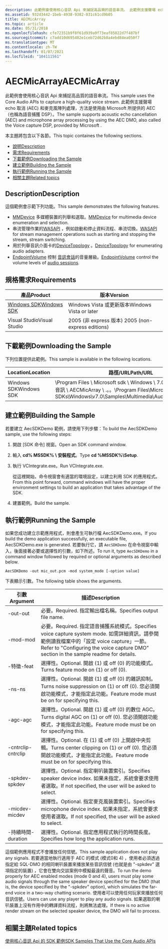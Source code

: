 ```yaml
---
description: 此範例會使用核心音訊 Api 來捕捉高品質的語音串流。 此範例支援聲場 echo 取消 (AEC) 和麥克風陣列處理，方法是使用由 Microsoft 所提供的 AEC （也稱為語音捕獲 DSP）。
ms.assetid: 932d3442-1beb-4938-9382-031c61cd9b05
title: AECMicArray
ms.topic: article
ms.date: 05/31/2018
ms.openlocfilehash: cfe72351b9f8f61d939a9f73eaf85022d7f487bf
ms.sourcegitcommit: c7add10d695482e1ceb72d62b8a4ebd84ea050f7
ms.translationtype: MT
ms.contentlocale: zh-TW
ms.lasthandoff: 01/07/2021
ms.locfileid: "104111561"
---
```

# <a name="aecmicarray"></a><span data-ttu-id="7e6d2-104">AECMicArray</span><span class="sxs-lookup"><span data-stu-id="7e6d2-104">AECMicArray</span></span>

<span data-ttu-id="7e6d2-105">此範例會使用核心音訊 Api 來捕捉高品質的語音串流。</span><span class="sxs-lookup"><span data-stu-id="7e6d2-105">This sample uses the Core Audio APIs to capture a high-quality voice stream.</span></span> <span data-ttu-id="7e6d2-106">此範例支援聲場 echo 取消 (AEC) 和麥克風陣列處理，方法是使用由 Microsoft 所提供的 AEC （也稱為語音捕獲 DSP）。</span><span class="sxs-lookup"><span data-stu-id="7e6d2-106">The sample supports acoustic echo cancellation (AEC) and microphone array processing by using the AEC DMO, also called the Voice capture DSP, provided by Microsoft .</span></span>

<span data-ttu-id="7e6d2-107">本主題將包含以下各節。</span><span class="sxs-lookup"><span data-stu-id="7e6d2-107">This topic containes the following sections.</span></span>

-   [<span data-ttu-id="7e6d2-108">說明</span><span class="sxs-lookup"><span data-stu-id="7e6d2-108">Description</span></span>](#description)
-   [<span data-ttu-id="7e6d2-109">需求</span><span class="sxs-lookup"><span data-stu-id="7e6d2-109">Requirements</span></span>](#requirements)
-   [<span data-ttu-id="7e6d2-110">下載範例</span><span class="sxs-lookup"><span data-stu-id="7e6d2-110">Downloading the Sample</span></span>](#downloading-the-sample)
-   [<span data-ttu-id="7e6d2-111">建立範例</span><span class="sxs-lookup"><span data-stu-id="7e6d2-111">Building the Sample</span></span>](#building-the-sample)
-   [<span data-ttu-id="7e6d2-112">執行範例</span><span class="sxs-lookup"><span data-stu-id="7e6d2-112">Running the Sample</span></span>](#running-the-sample)
-   [<span data-ttu-id="7e6d2-113">相關主題</span><span class="sxs-lookup"><span data-stu-id="7e6d2-113">Related topics</span></span>](#related-topics)

## <a name="description"></a><span data-ttu-id="7e6d2-114">Description</span><span class="sxs-lookup"><span data-stu-id="7e6d2-114">Description</span></span>

<span data-ttu-id="7e6d2-115">這個範例會示範下列功能。</span><span class="sxs-lookup"><span data-stu-id="7e6d2-115">This sample demonstrates the following features.</span></span>

-   <span data-ttu-id="7e6d2-116">[MMDevice](mmdevice-api.md) 多媒體裝置的列舉和選取。</span><span class="sxs-lookup"><span data-stu-id="7e6d2-116">[MMDevice](mmdevice-api.md) for multimedia device enumeration and selection.</span></span>
-   <span data-ttu-id="7e6d2-117">串流管理作業的[WASAPI](wasapi.md) ，例如啟動和停止資料流程、串流切換。</span><span class="sxs-lookup"><span data-stu-id="7e6d2-117">[WASAPI](wasapi.md) for stream management operations such as starting and stopping the stream, stream switching.</span></span>
-   <span data-ttu-id="7e6d2-118">用於列舉音訊介面卡的[DeviceTopology](devicetopology-api.md) 。</span><span class="sxs-lookup"><span data-stu-id="7e6d2-118">[DeviceTopology](devicetopology-api.md) for enumerating audio adapters.</span></span>
-   <span data-ttu-id="7e6d2-119">[EndpointVolume](endpointvolume-api.md) 控制 [音訊會話](audio-sessions.md)的音量層級。</span><span class="sxs-lookup"><span data-stu-id="7e6d2-119">[EndpointVolume](endpointvolume-api.md) control the volume levels of [audio sessions](audio-sessions.md).</span></span>

## <a name="requirements"></a><span data-ttu-id="7e6d2-120">規格需求</span><span class="sxs-lookup"><span data-stu-id="7e6d2-120">Requirements</span></span>



| <span data-ttu-id="7e6d2-121">產品</span><span class="sxs-lookup"><span data-stu-id="7e6d2-121">Product</span></span>                                                        | <span data-ttu-id="7e6d2-122">版本</span><span class="sxs-lookup"><span data-stu-id="7e6d2-122">Version</span></span>                     |
|----------------------------------------------------------------|-----------------------------|
| [<span data-ttu-id="7e6d2-123">Windows SDK</span><span class="sxs-lookup"><span data-stu-id="7e6d2-123">Windows SDK</span></span>](https://msdn.microsoft.com/windowsvista/bb980924.aspx) | <span data-ttu-id="7e6d2-124">Windows Vista 或更新版本</span><span class="sxs-lookup"><span data-stu-id="7e6d2-124">Windows Vista or later</span></span>      |
| <span data-ttu-id="7e6d2-125">Visual Studio</span><span class="sxs-lookup"><span data-stu-id="7e6d2-125">Visual Studio</span></span>                                                  | <span data-ttu-id="7e6d2-126">2005 (非 express 版本) </span><span class="sxs-lookup"><span data-stu-id="7e6d2-126">2005 (non-express editions)</span></span> |



 

## <a name="downloading-the-sample"></a><span data-ttu-id="7e6d2-127">下載範例</span><span class="sxs-lookup"><span data-stu-id="7e6d2-127">Downloading the Sample</span></span>

<span data-ttu-id="7e6d2-128">下列位置提供此範例。</span><span class="sxs-lookup"><span data-stu-id="7e6d2-128">This sample is available in the following locations.</span></span>



| <span data-ttu-id="7e6d2-129">Location</span><span class="sxs-lookup"><span data-stu-id="7e6d2-129">Location</span></span>    | <span data-ttu-id="7e6d2-130">路徑/URL</span><span class="sxs-lookup"><span data-stu-id="7e6d2-130">Path/URL</span></span>                                                                                     |
|-------------|----------------------------------------------------------------------------------------------|
| <span data-ttu-id="7e6d2-131">Windows SDK</span><span class="sxs-lookup"><span data-stu-id="7e6d2-131">Windows SDK</span></span> | <span data-ttu-id="7e6d2-132">\\Program Files \\ Microsoft sdk \\ Windows \\ 7.0 \\ 範例 \\ 多媒體 \\ 音訊 \\ AECMicArray \\ .。。</span><span class="sxs-lookup"><span data-stu-id="7e6d2-132">\\Program Files\\Microsoft SDKs\\Windows\\v7.0\\Samples\\Multimedia\\Audio\\AECMicArray\\...</span></span> |



 

## <a name="building-the-sample"></a><span data-ttu-id="7e6d2-133">建立範例</span><span class="sxs-lookup"><span data-stu-id="7e6d2-133">Building the Sample</span></span>

<span data-ttu-id="7e6d2-134">若要建立 AecSDKDemo 範例，請使用下列步驟：</span><span class="sxs-lookup"><span data-stu-id="7e6d2-134">To build the AecSDKDemo sample, use the following steps:</span></span>

1.  <span data-ttu-id="7e6d2-135">開啟 [SDK 命令] 視窗。</span><span class="sxs-lookup"><span data-stu-id="7e6d2-135">Open an SDK command window.</span></span>
2.  <span data-ttu-id="7e6d2-136">輸入 **cd% MSSDK% \\ 安裝程式**。</span><span class="sxs-lookup"><span data-stu-id="7e6d2-136">Type **cd %MSSDK%\\Setup**.</span></span>
3.  <span data-ttu-id="7e6d2-137">執行 VCIntegrate.exe。</span><span class="sxs-lookup"><span data-stu-id="7e6d2-137">Run VCIntegrate.exe.</span></span>

    <span data-ttu-id="7e6d2-138">從這裡開始，命令視窗會有適當的環境設定，以建立利用 SDK 的應用程式。</span><span class="sxs-lookup"><span data-stu-id="7e6d2-138">From this point forward, command windows will have the proper environment settings to build an application that takes advantage of the SDK.</span></span>

4.  <span data-ttu-id="7e6d2-139">建置範例。</span><span class="sxs-lookup"><span data-stu-id="7e6d2-139">Build the sample.</span></span>

## <a name="running-the-sample"></a><span data-ttu-id="7e6d2-140">執行範例</span><span class="sxs-lookup"><span data-stu-id="7e6d2-140">Running the Sample</span></span>

<span data-ttu-id="7e6d2-141">如果您成功建立示範應用程式，則會產生可執行檔 AecSDKDemo.exe。</span><span class="sxs-lookup"><span data-stu-id="7e6d2-141">If you build the demo application successfully, an executable file, AecSDKDemo.exe is generated.</span></span> <span data-ttu-id="7e6d2-142">若要執行它，請 `AecSDKDemo` 在命令視窗中輸入，後面接著必要或選擇性的引數，如下所述。</span><span class="sxs-lookup"><span data-stu-id="7e6d2-142">To run it, type `AecSDKDemo` in a command window followed by required or optional arguments as described below.</span></span>

`AecSDKDemo -out mic_out.pcm -mod system_mode [-option value] `

<span data-ttu-id="7e6d2-143">下表顯示引數。</span><span class="sxs-lookup"><span data-stu-id="7e6d2-143">The following table shows the arguments.</span></span>

| <span data-ttu-id="7e6d2-144">引數</span><span class="sxs-lookup"><span data-stu-id="7e6d2-144">Argument</span></span>  | <span data-ttu-id="7e6d2-145">描述</span><span class="sxs-lookup"><span data-stu-id="7e6d2-145">Description</span></span>                                                                                                                           |
|-----------|---------------------------------------------------------------------------------------------------------------------------------------|
| <span data-ttu-id="7e6d2-146">-out</span><span class="sxs-lookup"><span data-stu-id="7e6d2-146">-out</span></span>      | <span data-ttu-id="7e6d2-147">必要。</span><span class="sxs-lookup"><span data-stu-id="7e6d2-147">Required.</span></span> <span data-ttu-id="7e6d2-148">指定輸出檔名稱。</span><span class="sxs-lookup"><span data-stu-id="7e6d2-148">Specifies output file name.</span></span>                                                                                                 |
| <span data-ttu-id="7e6d2-149">-mod</span><span class="sxs-lookup"><span data-stu-id="7e6d2-149">-mod</span></span>      | <span data-ttu-id="7e6d2-150">必要。</span><span class="sxs-lookup"><span data-stu-id="7e6d2-150">Required.</span></span> <span data-ttu-id="7e6d2-151">指定語音捕獲系統模式。</span><span class="sxs-lookup"><span data-stu-id="7e6d2-151">Specifies voice capture system mode.</span></span> <span data-ttu-id="7e6d2-152">如需詳細資訊，請參閱範例讀我檔案中的「設定 voice capture」一節。</span><span class="sxs-lookup"><span data-stu-id="7e6d2-152">Refer to "Configuring the voice capture DMO" section in the sample readme for details.</span></span> |
| <span data-ttu-id="7e6d2-153">-特徵</span><span class="sxs-lookup"><span data-stu-id="7e6d2-153">-feat</span></span>     | <span data-ttu-id="7e6d2-154">選擇性。</span><span class="sxs-lookup"><span data-stu-id="7e6d2-154">Optional.</span></span> <span data-ttu-id="7e6d2-155">開啟 (1) 或 off (0) 的功能模式。</span><span class="sxs-lookup"><span data-stu-id="7e6d2-155">Turns feature mode on (1) or off (0).</span></span>                                                                                       |
| <span data-ttu-id="7e6d2-156">-ns</span><span class="sxs-lookup"><span data-stu-id="7e6d2-156">-ns</span></span>       | <span data-ttu-id="7e6d2-157">選擇性。</span><span class="sxs-lookup"><span data-stu-id="7e6d2-157">Optional.</span></span> <span data-ttu-id="7e6d2-158">開啟 (1) 或 off (0) 的雜訊抑制。</span><span class="sxs-lookup"><span data-stu-id="7e6d2-158">Turns noise suppression on (1) or off (0).</span></span> <span data-ttu-id="7e6d2-159">您必須開啟功能模式，才能指定此功能。</span><span class="sxs-lookup"><span data-stu-id="7e6d2-159">Feature mode must be on for specifying this.</span></span>                                     |
| <span data-ttu-id="7e6d2-160">-agc</span><span class="sxs-lookup"><span data-stu-id="7e6d2-160">-agc</span></span>      | <span data-ttu-id="7e6d2-161">選擇性。</span><span class="sxs-lookup"><span data-stu-id="7e6d2-161">Optional.</span></span> <span data-ttu-id="7e6d2-162">開啟 (1) 或 off (0) 的數位 AGC。</span><span class="sxs-lookup"><span data-stu-id="7e6d2-162">Turns digital AGC on (1) or off (0).</span></span> <span data-ttu-id="7e6d2-163">您必須開啟功能模式，才能指定此功能。</span><span class="sxs-lookup"><span data-stu-id="7e6d2-163">Feature mode must be on for specifying this.</span></span>                                           |
| <span data-ttu-id="7e6d2-164">-cntrclip</span><span class="sxs-lookup"><span data-stu-id="7e6d2-164">-cntrclip</span></span> | <span data-ttu-id="7e6d2-165">選擇性。</span><span class="sxs-lookup"><span data-stu-id="7e6d2-165">Optional.</span></span> <span data-ttu-id="7e6d2-166">在 (1) 或 off (0) 上開啟中央剪輯。</span><span class="sxs-lookup"><span data-stu-id="7e6d2-166">Turns center clipping on (1) or off (0).</span></span> <span data-ttu-id="7e6d2-167">您必須開啟功能模式，才能指定此功能。</span><span class="sxs-lookup"><span data-stu-id="7e6d2-167">Feature mode must be on for specifying this.</span></span>                                       |
| <span data-ttu-id="7e6d2-168">-spkdev</span><span class="sxs-lookup"><span data-stu-id="7e6d2-168">-spkdev</span></span>   | <span data-ttu-id="7e6d2-169">選擇性。</span><span class="sxs-lookup"><span data-stu-id="7e6d2-169">Optional.</span></span> <span data-ttu-id="7e6d2-170">指定喇叭裝置索引。</span><span class="sxs-lookup"><span data-stu-id="7e6d2-170">Specifies speaker device index.</span></span> <span data-ttu-id="7e6d2-171">如果未指定，系統會要求使用者選取。</span><span class="sxs-lookup"><span data-stu-id="7e6d2-171">If not specified, the user will be asked to select.</span></span>                                         |
| <span data-ttu-id="7e6d2-172">-micdev</span><span class="sxs-lookup"><span data-stu-id="7e6d2-172">-micdev</span></span>   | <span data-ttu-id="7e6d2-173">選擇性。</span><span class="sxs-lookup"><span data-stu-id="7e6d2-173">Optional.</span></span> <span data-ttu-id="7e6d2-174">指定麥克風裝置索引。</span><span class="sxs-lookup"><span data-stu-id="7e6d2-174">Specifies microphone device index.</span></span> <span data-ttu-id="7e6d2-175">如果未指定，系統會要求使用者選取。</span><span class="sxs-lookup"><span data-stu-id="7e6d2-175">If not specified, the user will be asked to select.</span></span>                                      |
| <span data-ttu-id="7e6d2-176">-持續時間</span><span class="sxs-lookup"><span data-stu-id="7e6d2-176">-duration</span></span> | <span data-ttu-id="7e6d2-177">選擇性。</span><span class="sxs-lookup"><span data-stu-id="7e6d2-177">Optional.</span></span> <span data-ttu-id="7e6d2-178">指定應用程式執行的時間長度。</span><span class="sxs-lookup"><span data-stu-id="7e6d2-178">Specifies how long the application runs.</span></span>                                                                                    |



 

<span data-ttu-id="7e6d2-179">這個範例應用程式不會播放任何信號。</span><span class="sxs-lookup"><span data-stu-id="7e6d2-179">This sample application does not play any signals.</span></span> <span data-ttu-id="7e6d2-180">若要適當地執行適用于 AEC 的模式 (模式0和 4) ，使用者必須透過指定給 SQL-DMO 的相同喇叭裝置來播放某些音訊信號 (也就是由 "-spkdev" 選項指定的裝置) ，它會在雙向交談案例中模擬最遠的聲音。</span><span class="sxs-lookup"><span data-stu-id="7e6d2-180">To run the demo properly for AEC enabled modes (mode 0 and 4), users must play some audio signals through the same speaker device specified for the DMO (that is, the device specified by the "-spkdev" option), which simulates the far-end voice in a two-way chatting scenario.</span></span> <span data-ttu-id="7e6d2-181">使用者可以使用任何玩家來播放任何音訊信號。</span><span class="sxs-lookup"><span data-stu-id="7e6d2-181">Users can use any player to play any audio signals.</span></span> <span data-ttu-id="7e6d2-182">如果選取的喇叭裝置上沒有作用中的轉譯資料流程，則將無法處理。</span><span class="sxs-lookup"><span data-stu-id="7e6d2-182">If there is no active render stream on the selected speaker device, the DMO will fail to process.</span></span>

## <a name="related-topics"></a><span data-ttu-id="7e6d2-183">相關主題</span><span class="sxs-lookup"><span data-stu-id="7e6d2-183">Related topics</span></span>

<dl> <dt>

[<span data-ttu-id="7e6d2-184">使用核心音訊 Api 的 SDK 範例</span><span class="sxs-lookup"><span data-stu-id="7e6d2-184">SDK Samples That Use the Core Audio APIs</span></span>](sdk-samples-that-use-the-core-audio-apis.md)
</dt> </dl>

 

 



